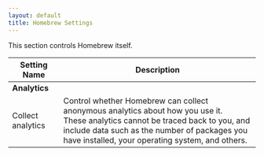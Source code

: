 ```yaml
---
layout: default
title: Homebrew Settings
---
```


This section controls Homebrew itself.

| Setting Name      | Description                                                  |
| ----------------- | ------------------------------------------------------------ |
| **Analytics**     |                                                              |
| Collect analytics | Control whether Homebrew can collect anonymous analytics about how you use it.<br />These analytics cannot be traced back to you, and include data such as the number of packages you have installed, your operating system, and others. |

